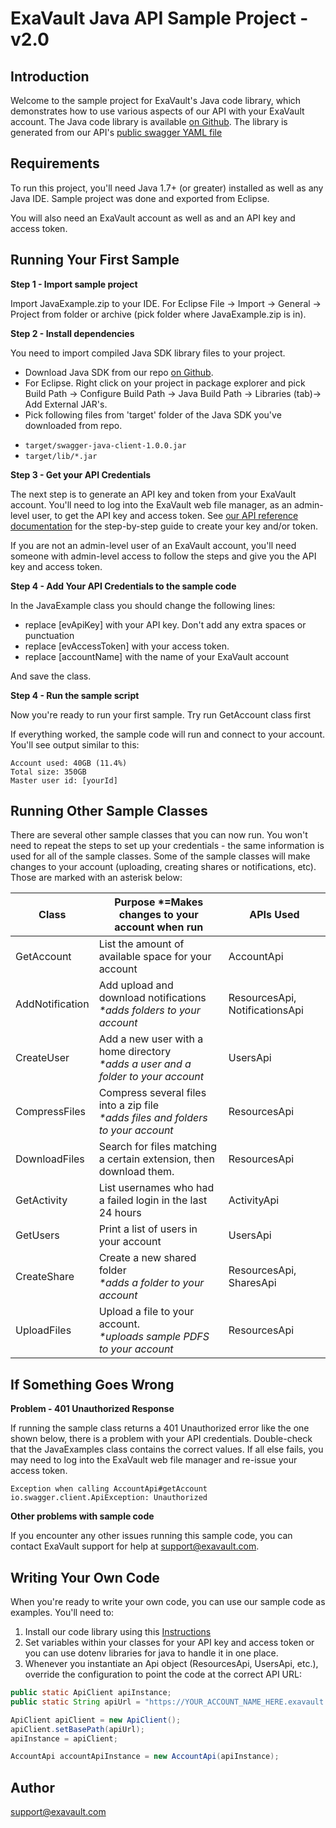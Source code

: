 # ExaVault Java API Sample Project - v2.0

## Introduction
Welcome to the sample project for ExaVault's Java code library, which demonstrates how to use various aspects of our API with your ExaVault account. The Java code library is available [on Github](https://github.com/ExaVault/evapi-java). The library is generated from our API's [public swagger YAML file](https://www.exavault.com/api/docs/evapi_2.0_public.yaml)

## Requirements

To run this project, you'll need Java 1.7+ (or greater) installed as well as any Java IDE. Sample project was done and exported from Eclipse.

You will also need an ExaVault account as well as and an API key and access token.

## Running Your First Sample

**Step 1 - Import sample project** 

Import JavaExample.zip to your IDE. For Eclipse File -> Import -> General -> Project from folder or archive (pick folder where JavaExample.zip is in).

**Step 2 - Install dependencies** 

You need to import compiled Java SDK library files to your project.

- Download Java SDK from our repo [on Github](https://github.com/ExaVault/evapi-java). 
- For Eclipse. Right click on your project in package explorer and pick Build Path -> Configure Build Path -> Java Build Path -> Libraries (tab)-> Add External JAR's.
- Pick following files from 'target' folder of the Java SDK you've downloaded from repo. 

* `target/swagger-java-client-1.0.0.jar`
* `target/lib/*.jar`

**Step 3 - Get your API Credentials** 

The next step is to generate an API key and token from your ExaVault account. You'll need to log into the ExaVault web file manager, as an admin-level user, to get the API key and access token. See [our API reference documentation](https://www.exavault.com/developer/api-docs/v2/#section/Obtaining-Your-API-Key-and-Access-Token) for the step-by-step guide to create your key and/or token.  

If you are not an admin-level user of an ExaVault account, you'll need someone with admin-level access to follow the steps and give you the API key and access token.

**Step 4 - Add Your API Credentials to the sample code**

In the JavaExample class you should change the following lines:

- replace [evApiKey] with your API key. Don't add any extra spaces or punctuation
- replace [evAccessToken] with your access token.
- replace [accountName] with the name of your ExaVault account

And save the class.

**Step 4 - Run the sample script**

Now you're ready to run your first sample. Try run GetAccount class first

If everything worked, the sample code will run and connect to your account. You'll see output similar to this:

```shell
Account used: 40GB (11.4%)
Total size: 350GB
Master user id: [yourId]
```

## Running Other Sample Classes

There are several other sample classes that you can now run. You won't need to repeat the steps to set up your credentials  - the same information is used for all of the sample classes.
Some of the sample classes will make changes to your account (uploading, creating shares or notifications, etc). Those are marked with an asterisk below:

Class                         | Purpose    \*=Makes changes to your account when run                                   | APIs Used                      |
------------------------------|----------------------------------------------------------------------------------------|--------------------------------|
GetAccount                    | List the amount of available space for your account                                    | AccountApi                     |
AddNotification               | Add upload and download notifications<br/>_\*adds folders to your account_             | ResourcesApi, NotificationsApi |
CreateUser                    | Add a new user with a home directory <br/>_\*adds a user and a folder to your account_ | UsersApi                       |
CompressFiles                 | Compress several files into a zip file <br/>_\*adds files and folders to your account_ | ResourcesApi                   |
DownloadFiles                 | Search for files matching a certain extension, then download them.                     | ResourcesApi                   |
GetActivity                   | List usernames who had a failed login in the last 24 hours                             | ActivityApi                    |
GetUsers                      | Print a list of users in your account                                             | UsersApi                       |
CreateShare                   | Create a new shared folder <br />_\*adds a folder to your account_      | ResourcesApi, SharesApi        |
UploadFiles                   | Upload a file to your account.<br />_\*uploads sample PDFS to your account_            | ResourcesApi                   |


## If Something Goes Wrong

**Problem - 401 Unauthorized Response**

If running the sample class returns a 401 Unauthorized error like the one shown below, there is a problem with your API credentials. Double-check that the JavaExamples class contains the correct values. If all else fails, you may need to log into the ExaVault web file manager and re-issue your access token.

```shell
Exception when calling AccountApi#getAccount
io.swagger.client.ApiException: Unauthorized
```

**Other problems with sample code**

If you encounter any other issues running this sample code, you can contact ExaVault support for help at support@exavault.com.

## Writing Your Own Code 

When you're ready to write your own code, you can use our sample code as examples. You'll need to:

1. Install our code library using this [Instructions](https://github.com/ExaVault/evapi-java#compiling-and-installing-the-code-library)
1. Set variables within your classes for your API key and access token or you can use dotenv libraries for java to handle it in one place.
1. Whenever you instantiate an Api object (ResourcesApi, UsersApi, etc.), override the configuration to point the code at the correct API URL:
```java
public static ApiClient apiInstance; 
public static String apiUrl = "https://YOUR_ACCOUNT_NAME_HERE.exavault.com/api/v2/";

ApiClient apiClient = new ApiClient();
apiClient.setBasePath(apiUrl);
apiInstance = apiClient;  

AccountApi accountApiInstance = new AccountApi(apiInstance);
```

## Author

support@exavault.com
